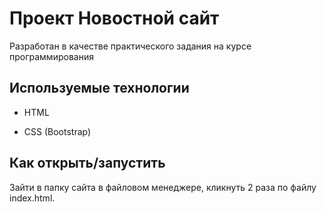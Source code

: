 # Проект Новостной сайт

Разработан в качестве практического задания на курсе программирования


## Используемые технологии

* HTML

* CSS (Bootstrap)


## Как открыть/запустить

Зайти в папку сайта в файловом менеджере, кликнуть 2 раза по файлу index.html.


